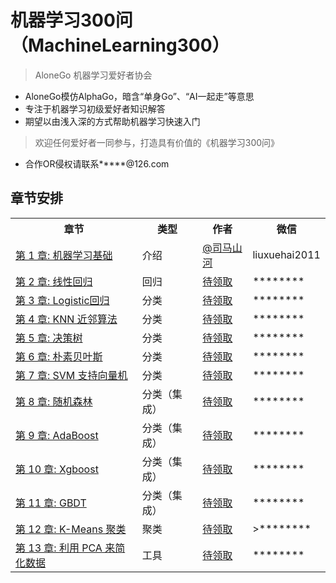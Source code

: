 # 机器学习300问（MachineLearning300）
> AloneGo 机器学习爱好者协会

- AloneGo模仿AlphaGo，暗含“单身Go”、“AI一起走”等意思
- 专注于机器学习初级爱好者知识解答
- 期望以由浅入深的方式帮助机器学习快速入门
> 欢迎任何爱好者一同参与，打造具有价值的《机器学习300问》
- 合作OR侵权请联系*****@126.com

## 章节安排
<table>
  <tr>
    <th>章节</th>
    <th>类型</th>
    <th>作者</th>
    <th>微信</th>
  </tr>
  <tr>
    <td><a href="blog/ml/1.机器学习基础.md"> 第 1 章: 机器学习基础</a></td>
    <td>介绍</td>
    <td><a href="https://github.com/SimaShanhe">@司马山河</a></td>
    <td>liuxuehai2011</td>
  </tr>
  <tr>
    <td><a href="blog/ml/8.回归.md">第 2 章: 线性回归</a></td>
    <td>回归</td>
    <td><a href="https://github.com/****">待领取</a></td>
    <td>********</td>
  </tr>
  <tr>
    <td><a href="blog/ml/5.Logistic回归.md">第 3 章: Logistic回归</a></td>
    <td>分类</td>
    <td><a href="https://github.com/****">待领取</a></td>
    <td>********</td>
  </tr>
  <tr>
    <td><a href="blog/ml/2.k-近邻算法.md">第 4 章: KNN 近邻算法</a></td>
    <td>分类</td>
    <td><a href="https://github.com/****">待领取</a></td>
    <td>********</td>
  </tr>
  <tr>
    <td><a href="blog/ml/3.决策树.md">第 5 章: 决策树</a></td>
    <td>分类</td>
    <td><a href="https://github.com/****">待领取</a></td>
    <td>********</td>
  </tr>
  <tr>
    <td><a href="blog/ml/4.朴素贝叶斯.md">第 6 章: 朴素贝叶斯</a></td>
    <td>分类</td>
    <td><a href="https://github.com/****">待领取</a></td>
    <td>********<br/></td>
  </tr>
  <tr>
    <td><a href="blog/ml/6.支持向量机.md">第 7 章: SVM 支持向量机</a></td>
    <td>分类</td>
    <td><a href="https://github.com/****">待领取</a></td>
    <td>********</td>
  </tr>
  <tr>
    <td><a href="blog/ml/7.集成方法-随机森林和AdaBoost.md">第 8 章: 随机森林</a></td>
    <td>分类（集成）</td>
    <td><a href="https://github.com/****">待领取</a></td>
    <td>********</td>
  </tr>
    <tr>
    <td><a href="blog/ml/7.集成方法-随机森林和AdaBoost.md">第 9 章: AdaBoost</a></td>
    <td>分类（集成）</td>
    <td><a href="https://github.com/****">待领取</a></td>
    <td>********</td>
  </tr>
  <tr>
    <td><a href="blog/ml/7.集成方法-随机森林和AdaBoost.md">第 10 章: Xgboost</a></td>
    <td>分类（集成）</td>
    <td><a href="https://github.com/****">待领取</a></td>
    <td>********</td>
  </tr>
    <tr>
    <td><a href="blog/ml/7.集成方法-随机森林和AdaBoost.md">第 11 章: GBDT</a></td>
    <td>分类（集成）</td>
    <td><a href="https://github.com/****">待领取</a></td>
    <td>********</td>
  </tr>

  <tr>
    <td><a href="blog/ml/10.k-means聚类.md">第 12 章: K-Means 聚类</a></td>
    <td>聚类</td>
    <td><a href="https://github.com/****">待领取</a></td>
    <td>>********</td>
  </tr>
  <tr> 
    <td><a href="blog/ml/13.利用PCA来简化数据.md">第 13 章: 利用 PCA 来简化数据</a></td>
    <td>工具</td>
    <td><a href="https://github.com/****">待领取</a></td>
    <td>********</td>
  </tr>
  <tr>
</table>
